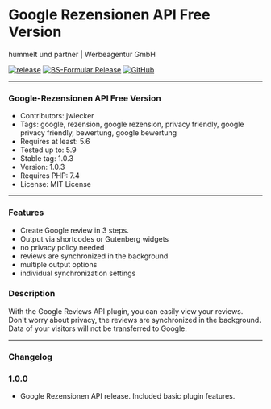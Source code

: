 # Google Rezensionen API Free Version
hummelt und partner | Werbeagentur GmbH

[![release](https://img.shields.io/github/v/release/team-hummelt/google-rezensionen-api?style=plastic)](https://github.com/team-hummelt/google-rezensionen-api)
[![BS-Formular Release](https://img.shields.io/github/release-date/team-hummelt/google-rezensionen-api)](https://github.com/team-hummelt/google-rezensionen-api/releases/latest)
[![GitHub](https://img.shields.io/github/license/team-hummelt/google-rezensionen-api)](https://github.com/team-hummelt/google-rezensionen-api/blob/master/LICENSE.txt)

***

### Google-Rezensionen API Free Version
* Contributors: jwiecker
* Tags: google, rezension, google rezension, privacy friendly, google privacy friendly, bewertung, google bewertung
* Requires at least: 5.6
* Tested up to: 5.9
* Stable tag: 1.0.3
* Version: 1.0.3
* Requires PHP: 7.4
* License: MIT License

***

### Features
* Create Google review in 3 steps.
* Output via shortcodes or Gutenberg widgets
* no privacy policy needed
* reviews are synchronized in the background
* multiple output options
* individual synchronization settings

### Description
With the Google Reviews API plugin, you can easily view your reviews. Don't worry about privacy, the reviews are synchronized in the background. Data of your visitors will not be transferred to Google.

***
### Changelog

### 1.0.0
* Google Rezensionen API release. Included basic plugin features.

